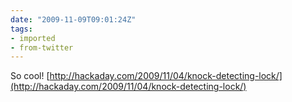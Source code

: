 ```yaml
---
date: "2009-11-09T09:01:24Z"
tags:
- imported
- from-twitter
---
```

So cool\! [http://hackaday.com/2009/11/04/knock-detecting-lock/](http://hackaday.com/2009/11/04/knock-detecting-lock/)
